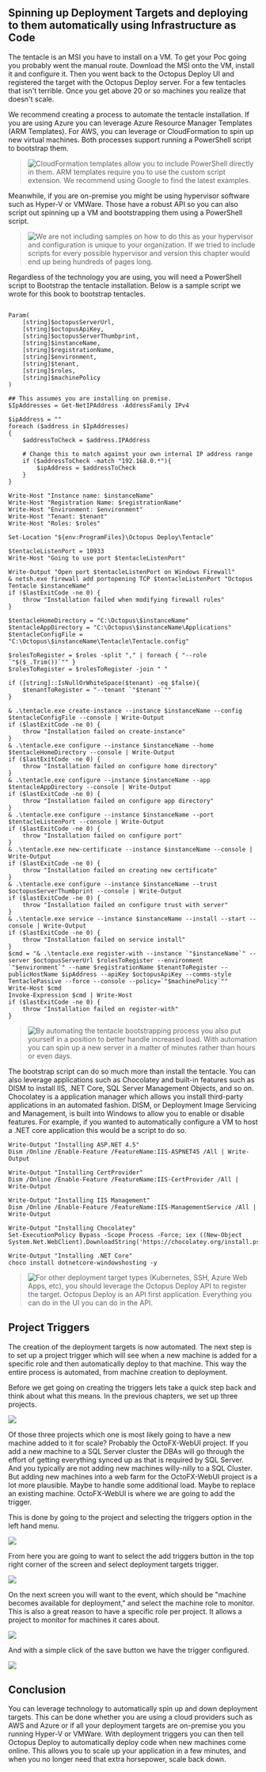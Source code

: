 ## Spinning up Deployment Targets and deploying to them automatically using Infrastructure as Code

The tentacle is an MSI you have to install on a VM.  To get your Poc going you probably went the manual route.  Download the MSI onto the VM, install it and configure it.  Then you went back to the Octopus Deploy UI and registered the target with the Octopus Deploy server.  For a few tentacles that isn't terrible.  Once you get above 20 or so machines you realize that doesn't scale.

We recommend creating a process to automate the tentacle installation.  If you are using Azure you can leverage Azure Resource Manager Templates (ARM Templates).  For AWS, you can leverage or CloudFormation to spin up new virtual machines.  Both processes support running a PowerShell script to bootstrap them.  

> <img src="images/professoroctopus.png" style="float: left;"> CloudFormation templates allow you to include PowerShell directly in them.  ARM templates require you to use the custom script extension.  We recommend using Google to find the latest examples.  

Meanwhile, if you are on-premise you might be using hypervisor software such as Hyper-V or VMWare.  Those have a robust API so you can also script out spinning up a VM and bootstrapping them using a PowerShell script.  

> <img src="images/professoroctopus.png" style="float: left;"> We are not including samples on how to do this as your hypervisor and configuration is unique to your organization.  If we tried to include scripts for every possible hypervisor and version this chapter would end up being hundreds of pages long.

Regardless of the technology you are using, you will need a PowerShell script to Bootstrap the tentacle installation.  Below is a sample script we wrote for this book to bootstrap tentacles.  

``` PS

Param(    
    [string]$octopusServerUrl,    
    [string]$octopusApiKey,    
    [string]$octopusServerThumbprint,
    [string]$instanceName,    
    [string]$registrationName,
    [string]$environment,
    [string]$tenant,
    [string]$roles,
    [string]$machinePolicy
)

## This assumes you are installing on premise.  
$IpAddresses = Get-NetIPAddress -AddressFamily IPv4 

$ipAddress = ""
foreach ($address in $IpAddresses)
{
    $addressToCheck = $address.IPAddress
    
    # Change this to match against your own internal IP address range
    if ($addressToCheck -match "192.168.0.*"){
        $ipAddress = $addressToCheck
    }
}

Write-Host "Instance name: $instanceName"
Write-Host "Registration Name: $registrationName"
Write-Host "Environment: $environment"
Write-Host "Tenant: $tenant"
Write-Host "Roles: $roles"

Set-Location "${env:ProgramFiles}\Octopus Deploy\Tentacle"

$tentacleListenPort = 10933
Write-Host "Going to use port $tentacleListenPort"

Write-Output "Open port $tentacleListenPort on Windows Firewall" 
& netsh.exe firewall add portopening TCP $tentacleListenPort "Octopus Tentacle $instanceName" 
if ($lastExitCode -ne 0) { 
    throw "Installation failed when modifying firewall rules" 
} 

$tentacleHomeDirectory = "C:\Octopus\$instanceName" 
$tentacleAppDirectory = "C:\Octopus\$instanceName\Applications" 
$tentacleConfigFile = "C:\Octopus\$instanceName\Tentacle\Tentacle.config"

$rolesToRegister = $roles -split "," | foreach { "--role `"$($_.Trim())`"" }
$rolesToRegister = $rolesToRegister -join " "

if ([string]::IsNullOrWhiteSpace($tenant) -eq $false){
    $tenantToRegister = "--tenant `"$tenant`""
}

& .\tentacle.exe create-instance --instance $instanceName --config $tentacleConfigFile --console | Write-Output
if ($lastExitCode -ne 0) { 
    throw "Installation failed on create-instance" 
} 
& .\tentacle.exe configure --instance $instanceName --home $tentacleHomeDirectory --console | Write-Output
if ($lastExitCode -ne 0) { 
    throw "Installation failed on configure home directory" 
} 
& .\tentacle.exe configure --instance $instanceName --app $tentacleAppDirectory --console | Write-Output
if ($lastExitCode -ne 0) { 
    throw "Installation failed on configure app directory" 
} 
& .\tentacle.exe configure --instance $instanceName --port $tentacleListenPort --console | Write-Output
if ($lastExitCode -ne 0) { 
    throw "Installation failed on configure port" 
} 
& .\tentacle.exe new-certificate --instance $instanceName --console | Write-Output
if ($lastExitCode -ne 0) { 
    throw "Installation failed on creating new certificate" 
} 
& .\tentacle.exe configure --instance $instanceName --trust $octopusServerThumbprint --console | Write-Output
if ($lastExitCode -ne 0) { 
    throw "Installation failed on configure trust with server" 
}                       
& .\tentacle.exe service --instance $instanceName --install --start --console | Write-Output
if ($lastExitCode -ne 0) { 
    throw "Installation failed on service install" 
} 
$cmd = "& .\tentacle.exe register-with --instance `"$instanceName`" --server $octopusServerUrl $rolesToRegister --environment `"$environment`" --name $registrationName $tenantToRegister --publicHostName $ipAddress --apiKey $octopusApiKey --comms-style TentaclePassive --force --console --policy=`"$machinePolicy`""
Write-Host $cmd
Invoke-Expression $cmd | Write-Host
if ($lastExitCode -ne 0) { 
    throw "Installation failed on register-with" 
} 
```

> <img src="images/professoroctopus.png" style="float: left;"> By automating the tentacle bootstrapping process you also put yourself in a position to better handle increased load.  With automation you can spin up a new server in a matter of minutes rather than hours or even days.

The bootstrap script can do so much more than install the tentacle.  You can also leverage applications such as Chocolatey and built-in features such as DISM to install IIS, .NET Core, SQL Server Management Objects, and so on.  Chocolatey is a application manager which allows you install third-party applications in an automated fashion.  DISM, or Deployment Image Servicing and Management, is built into Windows to allow you to enable or disable features.  For example, if you wanted to automatically configure a VM to host a .NET core application this would be a script to do so.

```PS
Write-Output "Installing ASP.NET 4.5"
Dism /Online /Enable-Feature /FeatureName:IIS-ASPNET45 /All | Write-Output

Write-Output "Installing CertProvider"
Dism /Online /Enable-Feature /FeatureName:IIS-CertProvider /All | Write-Output

Write-Output "Installing IIS Management"
Dism /Online /Enable-Feature /FeatureName:IIS-ManagementService /All | Write-Output

Write-Output "Installing Chocolatey"
Set-ExecutionPolicy Bypass -Scope Process -Force; iex ((New-Object System.Net.WebClient).DownloadString('https://chocolatey.org/install.ps1'))

Write-Output "Installing .NET Core"
choco install dotnetcore-windowshosting -y
```

> <img src="images/professoroctopus.png" style="float: left;"> For other deployment target types (Kubernetes, SSH, Azure Web Apps, etc), you should leverage the Octopus Deploy API to register the target.  Octopus Deploy is an API first application.  Everything you can do in the UI you can do in the API.

## Project Triggers

The creation of the deployment targets is now automated.  The next step is to set up a project trigger which will see when a new machine is added for a specific role and then automatically deploy to that machine.  This way the entire process is automated, from machine creation to deployment.  

Before we get going on creating the triggers lets take a quick step back and think about what this means.  In the previous chapters, we set up three projects.  

![](images/deploymenttargets-allprojects.png)

Of those three projects which one is most likely going to have a new machine added to it for scale?  Probably the OctoFX-WebUI project.  If you add a new machine to a SQL Server cluster the DBAs will go through the effort of getting everything synced up as that is required by SQL Server.  And you typically are not adding new machines willy-nilly to a SQL Cluster.  But adding new machines into a web farm for the OctoFX-WebUI project is a lot more plausible.  Maybe to handle some additional load.  Maybe to replace an existing machine.  OctoFX-WebUI is where we are going to add the trigger.

This is done by going to the project and selecting the triggers option in the left hand menu.

![](images/deploymenttargets-notriggers.png)

From here you are going to want to select the add triggers button in the top right corner of the screen and select deployment targets trigger.

![](images/deploymenttargets-addtriggeroptions.png)

On the next screen you will want to the event, which should be "machine becomes available for deployment," and select the machine role to monitor.  This is also a great reason to have a specific role per project.  It allows a project to monitor for machines it cares about.

![](images/deploymenttargets-addtriggerform.png)

And with a simple click of the save button we have the trigger configured.

![](images/deploymenttargets-configureddeploymenttriggers.png)

## Conclusion

You can leverage technology to automatically spin up and down deployment targets.  This can be done whether you are using a cloud providers such as AWS and Azure or if all your deployment targets are on-premise you you running Hyper-V or VMWare.  With deployment triggers you can then tell Octopus Deploy to automatically deploy code when new machines come online.  This allows you to scale up your application in a few minutes, and when you no longer need that extra horsepower, scale back down.